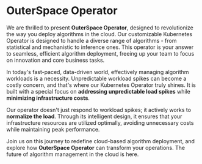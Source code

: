# OuterSpace Operator

We are thrilled to present __OuterSpace Operator__, designed to revolutionize the way you deploy algorithms in the cloud. Our customizable Kubernetes Operator is designed to handle a diverse range of algorithms - from statistical and mechanistic to inference ones. This operator is your answer to seamless, efficient algorithm deployment, freeing up your team to focus on innovation and core business tasks.

In today's fast-paced, data-driven world, effectively managing algorithm workloads is a necessity. Unpredictable workload spikes can become a costly concern, and that's where our Kubernetes Operator truly shines. It is built with a special focus on __addressing unpredictable load spikes__ while __minimizing infrastructure costs__.

Our operator doesn't just respond to workload spikes; it actively works to __normalize the load__. Through its intelligent design, it ensures that your infrastructure resources are utilized optimally, avoiding unnecessary costs while maintaining peak performance.

Join us on this journey to redefine cloud-based algorithm deployment, and explore how __OuterSpace Operator__ can transform your operations. The future of algorithm management in the cloud is here.

